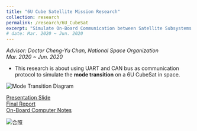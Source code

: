 ```yaml
---
title: "6U Cube Satellite Mission Research"
collection: research
permalink: /research/6U_CubeSat
excerpt: "Simulate On-Board Communication between Satellite Subsystems with UART and CAN Bus.<br/><img src='/images/6u.png'>"
# date: Mar. 2020 ~ Jun. 2020
---
```

*Advisor: Doctor Cheng-Yu Chan, National Space Organization*  
*Mar. 2020 ~ Jun. 2020*  

* This research is about using UART and CAN bus as communication protocol
to simulate the **mode transition** on a 6U CubeSat in space.


![Mode Transition Diagram](https://drive.google.com/file/d/1cKcrDC3y8cIll-kcG3zWNVPeqUoRK8mn/view?usp=sharing)  
<!-- TDOO: PPT & Title Image -->
[Presentation Slide](https://drive.google.com/file/d/1cJK4je1C413WruWMbxSFJXIDcaIjtcXJ/view?usp=sharing)    
[Final Report](https://drive.google.com/file/d/1ENbyTU1UpFyUr7-gNUbFczne6LiY5tIn/view?usp=sharing)  
[On-Board Computer Notes](https://hackmd.io/@GoroYeh56/6U_FinalProject_OBC)  

![合照](https://drive.google.com/file/d/1NgcGYZPahdofEth1rUd_hdBvs5QbQZlw/view?usp=sharing)

<!-- [Download paper here](http://academicpages.github.io/files/paper2.pdf) -->

<!-- Recommended citation: Goro Yeh, You. (2010). "Paper Title Number 2." <i>Journal 1</i>. 1(2). -->